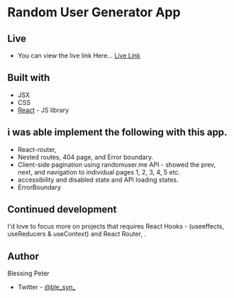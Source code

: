 # Random User Generator App

## Live
- You can view the live link Here... [Live Link](https://random-user-generator-app.blesyn.repl.co/)

## Built with
- JSX
- CSS
- [React](https://reactjs.org/) - JS library



## i was able implement the following with this app.
- React-router, 
- Nested routes, 404 page, and Error boundary. 
- Client-side pagination using randomuser.me API - showed the prev, next, and navigation to individual pages 1, 2, 3, 4, 5 etc.
- accessibility and disabled state and API loading states.
- ErrorBoundary


## Continued development
I'd love to focus more on projects that requires React Hooks - (useeffects, useReducers & useContext) and React Router, .


## Author
Blessing Peter
- Twitter - [@ble_syn_](https://www.twitter.com/ble_syn_)







